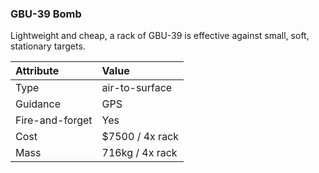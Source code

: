 ### GBU-39 Bomb

Lightweight and cheap, a rack of GBU-39 is effective against small, soft,
stationary targets.

Attribute | Value
:-|:-
Type | air-to-surface
Guidance | GPS
Fire-and-forget | Yes
Cost | $7500 / 4x rack
Mass | 716kg / 4x rack

